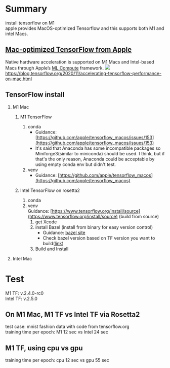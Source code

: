 # Summary
install tensorflow on M1  
apple provides MacOS-optimized Tensorflow and this supports both M1 and intel Macs.  

## [Mac-optimized TensorFlow from Apple](https://github.com/apple/tensorflow_macos#mac-optimized-tensorflow-and-tensorflow-addons)
Native hardware acceleration is supported on M1 Macs and Intel-based Macs through Apple’s [ML Compute](https://developer.apple.com/documentation/mlcompute) framework.
![](https://1.bp.blogspot.com/--pH8VjDtKrg/X7VcRHJ6e1I/AAAAAAAADvU/MXdxFn-Fjx0AxPIWp35JQCP93S9ky-SDACLcBGAsYHQ/s0/MacBook%2BPro%2B1.png)  
https://blog.tensorflow.org/2020/11/accelerating-tensorflow-performance-on-mac.html

## TensorFlow install
1. M1 Mac
    1. M1 TensorFlow
        1. conda  
           * Guidance: [https://github.com/apple/tensorflow_macos/issues/153](https://github.com/apple/tensorflow_macos/issues/153)  
           * It's said that Anaconda has some incompatible packages so Miniforge3(similar to miniconda) should be used.
             I think, but if that's the only reason, Anaconda could be acceptable by using empty conda env but didn't test.
        2. venv  
           * Guidance: [https://github.com/apple/tensorflow_macos](https://github.com/apple/tensorflow_macos)
        
    2. Intel TensorFlow on rosetta2
        1. conda
        2. venv  
            Guidance: [https://www.tensorflow.org/install/source](https://www.tensorflow.org/install/source) (build from source)  
            1. get Xcode
            2. install Bazel (install from binary for easy version control)  
               * Guidance: [bazel site](https://docs.bazel.build/versions/master/install-os-x.html#install-with-installer-mac-os-x)  
               * Check bazel version based on TF version you want to build([link](https://www.tensorflow.org/install/source#cpu))
            3. Build and Install
    

2. Intel Mac 

# Test
M1 TF: v.2.4.0-rc0  
Intel TF: v.2.5.0

## On M1 Mac, M1 TF vs Intel TF via Rosetta2
test case: mnist fashion data with code from tensorflow.org  
training time per epoch: M1 12 sec vs Intel 24 sec

## M1 TF, using cpu vs gpu

training time per epoch: cpu 12 sec vs gpu 55 sec



